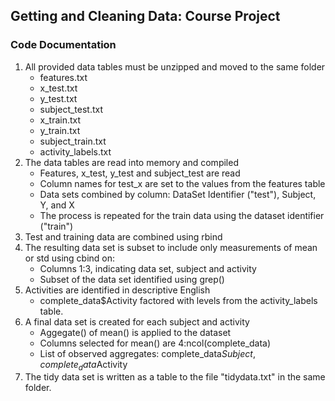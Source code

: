 ## Getting and Cleaning Data: Course Project 
### Code Documentation

1. All provided data tables must be unzipped and moved to the same folder
	* features.txt
	* x_test.txt
	* y_test.txt
	* subject_test.txt
	* x_train.txt
	* y_train.txt
	* subject_train.txt
	* activity_labels.txt
2. The data tables are read into memory and compiled
	* Features, x_test, y_test and subject_test are read
	* Column names for test_x are set to the values from the features table
	* Data sets combined by column: DataSet Identifier ("test"), Subject, Y, and X
	* The process is repeated for the train data using the dataset identifier ("train")
3. Test and training data are combined using rbind
4. The resulting data set is subset to include only measurements of mean or std using cbind on:
	* Columns 1:3, indicating data set, subject and activity
	* Subset of the data set identified using grep() 
5. Activities are identified in descriptive English
	* complete_data$Activity factored with levels from the activity_labels table.
6. A final data set is created for each subject and activity 
	* Aggegate() of mean() is applied to the dataset
	* Columns selected for mean() are 4:ncol(complete_data)
	* List of observed aggregates: complete_data$Subject, complete_data$Activity
7. The tidy data set is written as a table to the file "tidydata.txt" in the same folder.

